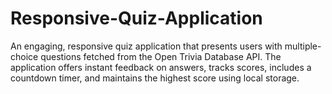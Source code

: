 # Responsive-Quiz-Application
An engaging, responsive quiz application that presents users with multiple-choice questions fetched from the Open Trivia Database API. The application offers instant feedback on answers, tracks scores, includes a countdown timer, and maintains the highest score using local storage.
